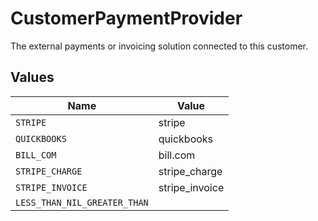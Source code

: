 # CustomerPaymentProvider

The external payments or invoicing solution connected to this customer.


## Values

| Name                         | Value                        |
| ---------------------------- | ---------------------------- |
| `STRIPE`                     | stripe                       |
| `QUICKBOOKS`                 | quickbooks                   |
| `BILL_COM`                   | bill.com                     |
| `STRIPE_CHARGE`              | stripe_charge                |
| `STRIPE_INVOICE`             | stripe_invoice               |
| `LESS_THAN_NIL_GREATER_THAN` | <nil>                        |